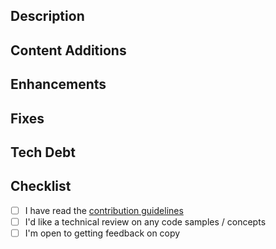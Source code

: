 ## Description

<!-- please explain the changes you made here ->

<!-- 
    If you made multiple different types of edits,
    please split them up into the following categories
    which are used by the Changelog notes
-->

## Content Additions
## Enhancements
## Fixes
## Tech Debt


## Checklist

<!-- add an 'x' to any box that applies -->

* [ ] I have read the [contribution guidelines](https://docgov.dev/contributing/)
* [ ] I'd like a technical review on any code samples / concepts
* [ ] I'm open to getting feedback on copy
